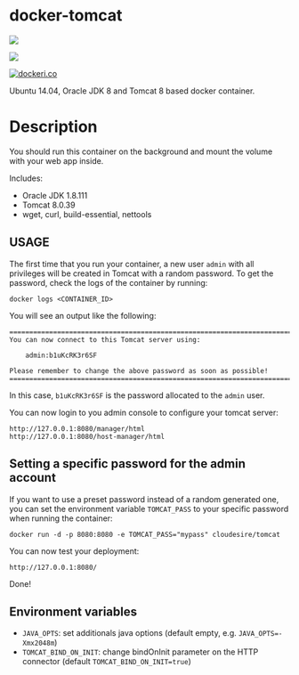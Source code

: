 docker-tomcat
=============
[![](https://images.microbadger.com/badges/version/tredence/java_tomcat.svg)](https://microbadger.com/images/tredence/java_tomcat "Get your own version badge on microbadger.com")

[![](https://images.microbadger.com/badges/image/tredence/java_tomcat.svg)](https://microbadger.com/images/tredence/java_tomcat "Get your own image badge on microbadger.com")

[![dockeri.co](http://dockeri.co/image/tredence/java_tomcat)](https://registry.hub.docker.com/t/tredence/java_tomcat/)


Ubuntu 14.04, Oracle JDK 8 and Tomcat 8 based docker container.

# Description
You should run this container on the background and mount the volume with your web app inside.

Includes:

 - Oracle JDK 1.8.111
 - Tomcat 8.0.39
 -  wget, curl, build-essential, nettools

USAGE
----
The first time that you run your container, a new user `admin` with all privileges
will be created in Tomcat with a random password. To get the password, check the logs
of the container by running:

    docker logs <CONTAINER_ID>

You will see an output like the following:

    ========================================================================
    You can now connect to this Tomcat server using:

        admin:b1uKcRK3r6SF

    Please remember to change the above password as soon as possible!
    ========================================================================

In this case, `b1uKcRK3r6SF` is the password allocated to the `admin` user.

You can now login to you admin console to configure your tomcat server:

    http://127.0.0.1:8080/manager/html
    http://127.0.0.1:8080/host-manager/html


Setting a specific password for the admin account
-------------------------------------------------

If you want to use a preset password instead of a random generated one, you can
set the environment variable `TOMCAT_PASS` to your specific password when running the container:

    docker run -d -p 8080:8080 -e TOMCAT_PASS="mypass" cloudesire/tomcat

You can now test your deployment:

    http://127.0.0.1:8080/

Done!

Environment variables
---------------------

* `JAVA_OPTS`: set additionals java options (default empty, e.g. `JAVA_OPTS=-Xmx2048m`)
* `TOMCAT_BIND_ON_INIT`: change bindOnInit parameter on the HTTP connector (default `TOMCAT_BIND_ON_INIT=true`)
